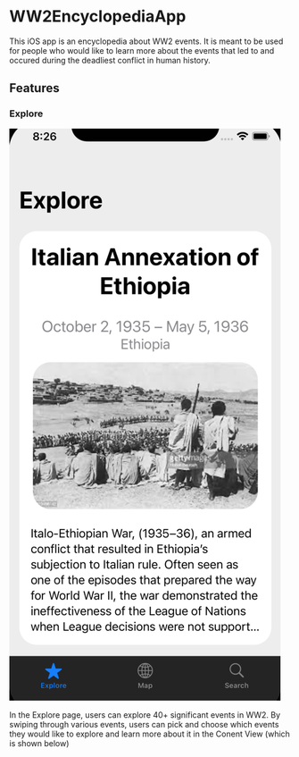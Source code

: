 # WW2EncyclopediaApp

This iOS app is an encyclopedia about WW2 events. It is meant to be used for people who would like to learn more about the events that led to and occured during the deadliest conflict in human history.

## Features
### Explore
![alt text](/Explore.jpg)

In the Explore page, users can explore 40+ significant events in WW2. By swiping through various events, users can pick and choose which events they would like to explore and learn more about it in the Conent View (which is shown below)

